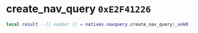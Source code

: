 # create_nav_query `0xE2F41226`

```lua
local result --[[ number ]] = natives.navquery.create_nav_query(_unk0 --[[ number ]], _unk1 --[[ number ]])
```